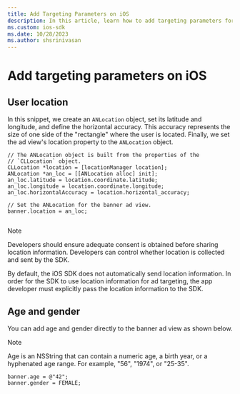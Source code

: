 ```yaml
---
title: Add Targeting Parameters on iOS
description: In this article, learn how to add targeting parameters for ads on iOS.
ms.custom: ios-sdk
ms.date: 10/28/2023
ms.author: shsrinivasan
---
```


# Add targeting parameters on iOS

## User location

In this snippet, we create an `ANLocation` object, set its latitude and longitude, and define the horizontal accuracy. This accuracy represents the size of one side of the "rectangle" where the user is located. Finally, we set the ad view's location property to the `ANLocation` object.


```
// The ANLocation object is built from the properties of the 
// `CLLocation` object.
CLLocation *location = [locationManager location];
ANLocation *an_loc = [[ANLocation alloc] init];
an_loc.latitude = location.coordinate.latitude;
an_loc.longitude = location.coordinate.longitude;
an_loc.horizontalAccuracy = location.horizontal_accuracy;

// Set the ANLocation for the banner ad view.
banner.location = an_loc;
    
```

> [!NOTE]
> Developers should ensure adequate consent is obtained before sharing location information. Developers can control whether location is collected and sent by the SDK.

By default, the iOS SDK does not automatically send location information. In order for the SDK to use location information for ad targeting, the app developer must explicitly pass the location information to the SDK.

## Age and gender

You can add age and gender directly to the banner ad view as shown below. 
> [!NOTE]
> Age is an NSString that can contain a numeric age, a birth year, or a hyphenated age range. For example, "56", "1974", or "25-35".


```
banner.age = @"42";
banner.gender = FEMALE;
```
